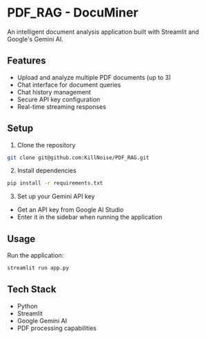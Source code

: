 # PDF_RAG - DocuMiner

An intelligent document analysis application built with Streamlit and Google's Gemini AI.

## Features

- Upload and analyze multiple PDF documents (up to 3)
- Chat interface for document queries
- Chat history management
- Secure API key configuration
- Real-time streaming responses

## Setup

1. Clone the repository
```bash
git clone git@github.com:KillNoise/PDF_RAG.git
```

2. Install dependencies
```bash
pip install -r requirements.txt
```

3. Set up your Gemini API key
- Get an API key from Google AI Studio
- Enter it in the sidebar when running the application

## Usage

Run the application:
```bash
streamlit run app.py
```

## Tech Stack

- Python
- Streamlit
- Google Gemini AI
- PDF processing capabilities
